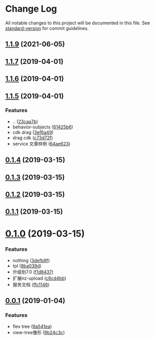 # Change Log

All notable changes to this project will be documented in this file. See [standard-version](https://github.com/conventional-changelog/standard-version) for commit guidelines.

## [1.1.9](https://github.com/yy7054wyq5/angular-dtp/compare/v8.2.14...v1.1.9) (2021-06-05)



## [1.1.7](https://github.com/yy7054wyq5/angular-dtp/compare/v1.1.6...v1.1.7) (2019-04-01)



## [1.1.6](https://github.com/yy7054wyq5/angular-dtp/compare/v1.1.5...v1.1.6) (2019-04-01)



## [1.1.5](https://github.com/yy7054wyq5/angular-dtp/compare/v0.1.4...v1.1.5) (2019-04-01)


### Features

* .. ([23caa7b](https://github.com/yy7054wyq5/angular-dtp/commit/23caa7b))
* behavior-subjects ([61425b6](https://github.com/yy7054wyq5/angular-dtp/commit/61425b6))
* cdk drag ([3ef6a49](https://github.com/yy7054wyq5/angular-dtp/commit/3ef6a49))
* drag cdk ([c73d72f](https://github.com/yy7054wyq5/angular-dtp/commit/c73d72f))
* service 文章样例 ([64ae623](https://github.com/yy7054wyq5/angular-dtp/commit/64ae623))



## [0.1.4](https://github.com/yy7054wyq5/angular-dtp/compare/v0.1.3...v0.1.4) (2019-03-15)



## [0.1.3](https://github.com/yy7054wyq5/angular-dtp/compare/v0.1.2...v0.1.3) (2019-03-15)



## [0.1.2](https://github.com/yy7054wyq5/angular-dtp/compare/v0.1.1...v0.1.2) (2019-03-15)



## [0.1.1](https://github.com/yy7054wyq5/angular-dtp/compare/v0.1.0...v0.1.1) (2019-03-15)



# [0.1.0](https://github.com/yy7054wyq5/angular-dtp/compare/v0.0.1...v0.1.0) (2019-03-15)


### Features

* nothing ([3defb9f](https://github.com/yy7054wyq5/angular-dtp/commit/3defb9f))
* tpl ([8ba039d](https://github.com/yy7054wyq5/angular-dtp/commit/8ba039d))
* 升级到7.0 ([f1d8437](https://github.com/yy7054wyq5/angular-dtp/commit/f1d8437))
* 扩展nz-upload ([c6cd4bb](https://github.com/yy7054wyq5/angular-dtp/commit/c6cd4bb))
* 服务文档 ([ffc1146](https://github.com/yy7054wyq5/angular-dtp/commit/ffc1146))



<a name="0.0.1"></a>
## [0.0.1](https://github.com/yy7054wyq5/angular-dtp/compare/9a541ea...v0.0.1) (2019-01-04)


### Features

* flex tree ([9a541ea](https://github.com/yy7054wyq5/angular-dtp/commit/9a541ea))
* view-tree雏形 ([9b24c3c](https://github.com/yy7054wyq5/angular-dtp/commit/9b24c3c))
